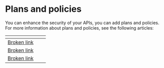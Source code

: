 # Plans and policies

You can enhance the security of your APIs, you can add plans and policies. For more information about plans and policies, see the following articles:&#x20;



<table data-view="cards"><thead><tr><th data-type="content-ref"></th><th></th><th></th></tr></thead><tbody><tr><td><a href="broken-reference">Broken link</a></td><td></td><td></td></tr><tr><td><a href="broken-reference">Broken link</a></td><td></td><td></td></tr><tr><td><a href="broken-reference">Broken link</a></td><td></td><td></td></tr></tbody></table>
